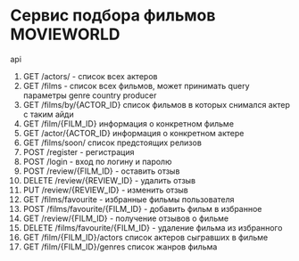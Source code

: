 # Сервис подбора фильмов MOVIEWORLD


api

1. GET /actors/ - список всех актеров
2. GET /films - список всех фильмов, может принимать query параметры 
genre country  producer
3. GET /films/by/{ACTOR_ID} список фильмов в которых снимался актер с таким айди 
4. GET /film/{FILM_ID} информация о конкретном фильме  
5. GET /actor/{ACTOR_ID} информация о конкретном актере
6. GET /films/soon/ список предстоящих релизов 
7. POST /register - регистрация 
8. POST /login - вход по логину и паролю 
9. POST /review/{FILM_ID} - оставить отзыв
10. DELETE /review/{REVIEW_ID} - удалить отзыв  
11. PUT /review/{REVIEW_ID} - изменить отзыв
12. GET /films/favourite - избранные фильмы пользователя
13. POST /films/favourite/{FILM_ID} - добавить фильм в избранное
14. GET /review/{FILM_ID} - получение отзывов о фильме
15. DELETE /films/favourite/{FILM_ID} - удаление фильма из избранного
16. GET /film/{FILM_ID}/actors список актеров сыгравших в фильме
17. GET /film/{FILM_ID}/genres список жанров фильма